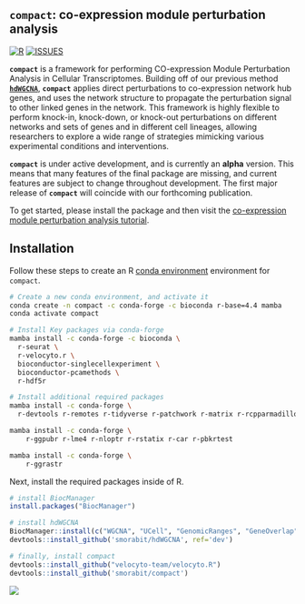 ## **`compact`**: co-expression module perturbation analysis 

[![R](https://img.shields.io/github/r-package/v/smorabit/compact)](https://github.com/smorabit/compact/tree/main)
[![ISSUES](https://img.shields.io/github/issues/smorabit/compact)](https://github.com/smorabit/compact/issues)

**`compact`** is a framework for performing CO-expression Module Perturbation Analysis in Cellular Transcriptomes. Building off of our previous method [**`hdWGCNA`**](https://smorabit.github.io/hdWGCNA/), **`compact`** applies direct perturbations to co-expression network hub genes, and uses the network structure to propagate the perturbation signal to other linked genes in the network. This framework is highly flexible to perform knock-in, knock-down, or knock-out perturbations on different networks and sets of genes and in different cell lineages, allowing researchers to explore a wide range of strategies mimicking various experimental conditions and interventions.

**`compact`** is under active development, and is currently an **alpha** version. This means that many features of the final package are missing, and current features are subject to change throughout development. The first major release of **`compact`** will coincide with our forthcoming publication.

To get started, please install the package and then visit the [co-expression module perturbation analysis tutorial](https://smorabit.github.io/compact/articles/basic_tutorial.html).

## Installation

Follow these steps to create an R [conda environment](https://docs.conda.io/en/latest/) environment for `compact`. 

```bash
# Create a new conda environment, and activate it
conda create -n compact -c conda-forge -c bioconda r-base=4.4 mamba
conda activate compact

# Install Key packages via conda-forge
mamba install -c conda-forge -c bioconda \
  r-seurat \
  r-velocyto.r \
  bioconductor-singlecellexperiment \
  bioconductor-pcamethods \
  r-hdf5r

# Install additional required packages
mamba install -c conda-forge \
  r-devtools r-remotes r-tidyverse r-patchwork r-matrix r-rcpparmadillo

mamba install -c conda-forge \
    r-ggpubr r-lme4 r-nloptr r-rstatix r-car r-pbkrtest

mamba install -c conda-forge \
    r-ggrastr

```

Next, install the required packages inside of R.

```r
# install BiocManager 
install.packages("BiocManager")

# install hdWGCNA
BiocManager::install(c("WGCNA", "UCell", "GenomicRanges", "GeneOverlap"))
devtools::install_github('smorabit/hdWGCNA', ref='dev')

# finally, install compact
devtools::install_github("velocyto-team/velocyto.R")
devtools::install_github('smorabit/compact')
```

![](man/figures/COMPACT_Pipeline.png)
